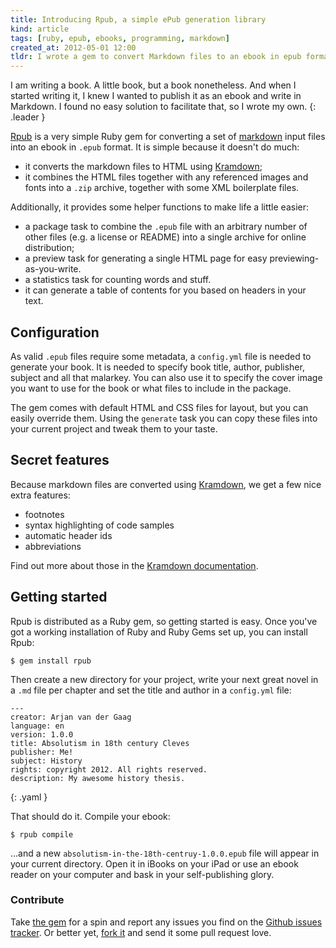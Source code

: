 ```yaml
---
title: Introducing Rpub, a simple ePub generation library
kind: article
tags: [ruby, epub, ebooks, programming, markdown]
created_at: 2012-05-01 12:00
tldr: I wrote a gem to convert Markdown files to an ebook in epub format.
---
```

I am writing a book. A little book, but a book nonetheless. And when I started writing it, I knew I wanted to publish it as an ebook and write in Markdown. I found no easy solution to facilitate that, so I wrote my own.
{: .leader }

[Rpub][] is a very simple Ruby gem for converting a set of [markdown][] input files into an ebook in `.epub` format. It is simple because it doesn't do much:

* it converts the markdown files to HTML using [Kramdown][];
* it combines the HTML files together with any referenced images and fonts into a `.zip` archive, together with some XML boilerplate files.

Additionally, it provides some helper functions to make life a little easier:

* a package task to combine the `.epub` file with an arbitrary number of other files (e.g. a license or README) into a single archive for online distribution;
* a preview task for generating a single HTML page for easy previewing-as-you-write.
* a statistics task for counting words and stuff.
* it can generate a table of contents for you based on headers in your text.

## Configuration

As valid `.epub` files require some metadata, a `config.yml` file is needed to generate your book. It is needed to specify book title, author, publisher, subject and all that malarkey. You can also use it to specify the cover image you want to use for the book or what files to include in the package.

The gem comes with default HTML and CSS files for layout, but you can easily override them. Using the `generate` task you can copy these files into your current project and tweak them to your taste.

## Secret features

Because markdown files are converted using [Kramdown][], we get a few nice extra features:

* footnotes
* syntax highlighting of code samples
* automatic header ids
* abbreviations

Find out more about those in the [Kramdown documentation][quickref].

## Getting started

Rpub is distributed as a Ruby gem, so getting started is easy. Once you've got a working installation of Ruby and Ruby Gems set up, you can install Rpub:

    $ gem install rpub

Then create a new directory for your project, write your next great novel in a `.md` file per chapter and set the title and author in a `config.yml` file:

    ---
    creator: Arjan van der Gaag
    language: en
    version: 1.0.0
    title: Absolutism in 18th century Cleves
    publisher: Me!
    subject: History
    rights: copyright 2012. All rights reserved.
    description: My awesome history thesis.
{: .yaml }

That should do it. Compile your ebook:

    $ rpub compile

…and a new `absolutism-in-the-18th-centruy-1.0.0.epub` file will appear in your current directory. Open it in iBooks on your iPad or use an ebook reader on your computer and bask in your self-publishing glory.

### Contribute

Take [the gem][gem] for a spin and report any issues you find on the [Github issues tracker][issues]. Or better yet, [fork it][Rpub] and send it some pull request love.

[gem]:      https://rubygems.org/gems/rpub
[Rpub]:     http://avdgaag.github.com/rpub
[markdown]: http://daringfireball.net/projects/markdown
[kramdown]: http://kramdown.rubyforge.org
[quickref]: http://kramdown.rubyforge.org/quickref.html
[issues]:   https://github.com/avdgaag/rpub/issues
